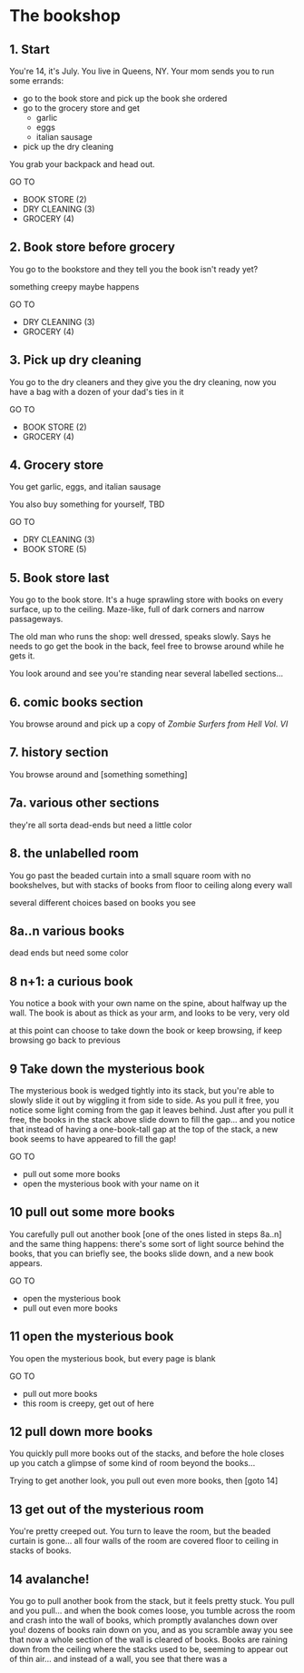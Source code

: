 # The bookshop

## 1. Start

You're 14, it's July. You live in Queens, NY. Your mom sends you to run some errands:
* go to the book store and pick up the book she ordered
* go to the grocery store and get
  * garlic
  * eggs
  * italian sausage
* pick up the dry cleaning

You grab your backpack and head out.

GO TO
* BOOK STORE (2)
* DRY CLEANING (3)
* GROCERY (4)

## 2. Book store before grocery
You go to the bookstore and they tell you the book isn't ready yet? 

something creepy maybe happens

GO TO
* DRY CLEANING (3)
* GROCERY (4)

## 3. Pick up dry cleaning
You go to the dry cleaners and they give you the dry cleaning, now you have a bag with a dozen of your dad's ties in it

GO TO
* BOOK STORE (2)
* GROCERY (4)

## 4. Grocery store
You get garlic, eggs, and italian sausage

You also buy something for yourself, TBD

GO TO
* DRY CLEANING (3)
* BOOK STORE (5)

## 5. Book store last
You go to the book store. It's a huge sprawling store with books on every surface, up to the ceiling. Maze-like, full of dark corners and narrow passageways.

The old man who runs the shop: well dressed, speaks slowly. Says he needs to go get the book in the back, feel free to browse around while he gets it.

You look around and see you're standing near several labelled sections...

## 6. comic books section
You browse around and pick up a copy of _Zombie Surfers from Hell Vol. VI_

## 7. history section
You browse around and [something something]

## 7a. various other sections
they're all sorta dead-ends but need a little color

## 8. the unlabelled room
You go past the beaded curtain into a small square room with no bookshelves, but with stacks of books from floor to ceiling along every wall

several different choices based on books you see

## 8a..n various books
dead ends but need some color

## 8 n+1: a curious book
You notice a book with your own name on the spine, about halfway up the wall. The book is about as thick as your arm, and looks to be very, very old

at this point can choose to take down the book or keep browsing, if keep browsing go back to previous

## 9 Take down the mysterious book
The mysterious book is wedged tightly into its stack, but you're able to slowly slide it out by wiggling it from side to side. As you pull it free, you notice some light coming from the gap it leaves behind. Just after you pull it free, the books in the stack above slide down to fill the gap... and you notice that instead of having a one-book-tall gap at the top of the stack, a new book seems to have appeared to fill the gap!

GO TO 
* pull out some more books
* open the mysterious book with your name on it

## 10 pull out some more books
You carefully pull out another book [one of the ones listed in steps 8a..n] and the same thing happens: there's some sort of light source behind the books, that you can briefly see, the books slide down, and a new book appears.

GO TO
* open the mysterious book
* pull out even more books

## 11 open the mysterious book
You open the mysterious book, but every page is blank

GO TO
* pull out more books
* this room is creepy, get out of here

## 12 pull down more books
You quickly pull more books out of the stacks, and before the hole closes up you catch a glimpse of some kind of room beyond the books...

Trying to get another look, you pull out even more books, then [goto 14]

## 13 get out of the mysterious room
You're pretty creeped out. You turn to leave the room, but the beaded curtain is gone... all four walls of the room are covered floor to ceiling in stacks of books.


## 14 avalanche!
You go to pull another book from the stack, but it feels pretty stuck. You pull and you pull... and when the book comes loose, you tumble across the room and crash into the wall of books, which promptly avalanches down over you! dozens of books rain down on you, and as you scramble away you see that now a whole section of the wall is cleared of books. Books are raining down from the ceiling where the stacks used to be, seeming to appear out of thin air... and instead of a wall, you see that there was a 